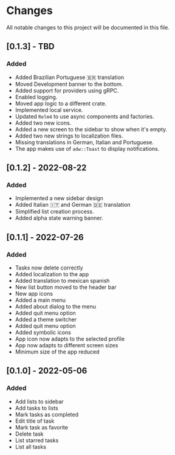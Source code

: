 # Changes

All notable changes to this project will be documented in this file.

## [0.1.3] - TBD

### Added

- Added Brazilian Portuguese 🇧🇷 translation
- Moved Development banner to the bottom.
- Added support for providers using gRPC.
- Enabled logging.
- Moved app logic to a different crate.
- Implemented local service.
- Updated `Relm4` to use async components and factories.
- Added two new icons.
- Added a new screen to the sidebar to show when it's empty.
- Added two new strings to localization files.
- Missing translations in German, Italian and Portuguese.
- The app makes use of `adw::Toast` to display notifications.

## [0.1.2] - 2022-08-22

### Added

- Implemented a new sidebar design
- Added Italian 🇮🇹 and German 🇩🇪 translation  
- Simplified list creation process.
- Added alpha state warning banner.

## [0.1.1] - 2022-07-26

### Added

- Tasks now delete correctly
- Added localization to the app
- Added translation to mexican spanish
- New list button moved to the header bar
- New app icons
- Added a main menu
- Added about dialog to the menu
- Added quit menu option
- Added a theme switcher
- Added quit menu option
- Added symbolic icons
- App icon now adapts to the selected profile
- App now adapts to different screen sizes
- Minimum size of the app reduced


## [0.1.0] - 2022-05-06

### Added

- Add lists to sidebar
- Add tasks to lists
- Mark tasks as completed
- Edit title of task
- Mark task as favorite
- Delete task
- List starred tasks
- List all tasks
